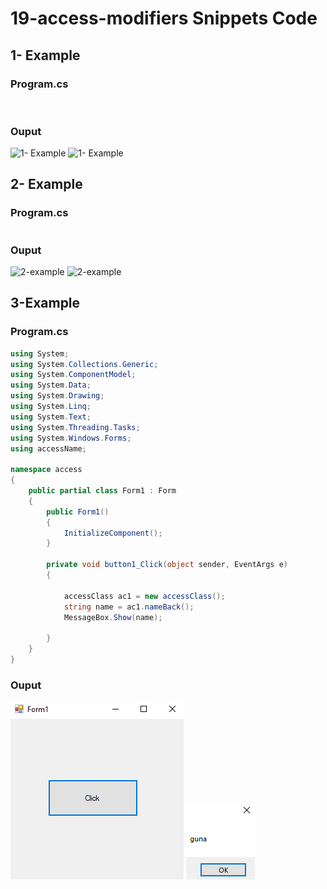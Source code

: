 # 19-access-modifiers Snippets Code

## 1- Example

### Program.cs

```c#



```

### Ouput

![1- Example](media/1.png)
![1- Example](media/2.png)

## 2- Example

### Program.cs

```c#

```
### Ouput

![2-example](media/3.png)
![2-example](media/4.png)

## 3-Example

### Program.cs

```c#
using System;
using System.Collections.Generic;
using System.ComponentModel;
using System.Data;
using System.Drawing;
using System.Linq;
using System.Text;
using System.Threading.Tasks;
using System.Windows.Forms;
using accessName;

namespace access
{
    public partial class Form1 : Form
    {
        public Form1()
        {
            InitializeComponent();
        }

        private void button1_Click(object sender, EventArgs e)
        {

            accessClass ac1 = new accessClass();
            string name = ac1.nameBack();
            MessageBox.Show(name);

        }
    }
}


```

### Ouput

![3-example](media/5.png)
![3-example](media/6.png)





